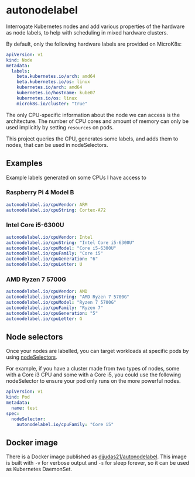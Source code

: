 # autonodelabel

Interrogate Kubernetes nodes and add various properties of the hardware as node labels, to help with scheduling in mixed hardware clusters.

By default, only the following hardware labels are provided on MicroK8s:

```yaml
apiVersion: v1
kind: Node
metadata:
  labels:
    beta.kubernetes.io/arch: amd64
    beta.kubernetes.io/os: linux
    kubernetes.io/arch: amd64
    kubernetes.io/hostname: kube07
    kubernetes.io/os: linux
    microk8s.io/cluster: "true"
```

The only CPU-specific information about the node we can access is the architecture. The number of CPU cores and
amount of memory can only be used implicitly by setting `resources` on pods.

This project queries the CPU, generates some labels, and adds them to nodes, that can be used in nodeSelectors.

## Examples

Example labels generated on some CPUs I have access to

### Raspberry Pi 4 Model B

```yaml
autonodelabel.io/cpuVendor: ARM
autonodelabel.io/cpuString: Cortex-A72
```

### Intel Core i5-6300U

```yaml
autonodelabel.io/cpuVendor: Intel
autonodelabel.io/cpuString: "Intel Core i5-6300U"
autonodelabel.io/cpuModel: "Core i5-6300U"
autonodelabel.io/cpuFamily: "Core i5"
autonodelabel.io/cpuGeneration: "6"
autonodelabel.io/cpuLetter: U
```

### AMD Ryzen 7 5700G

```yaml
autonodelabel.io/cpuVendor: AMD
autonodelabel.io/cpuString: "AMD Ryzen 7 5700G"
autonodelabel.io/cpuModel: "Ryzen 7 5700G"
autonodelabel.io/cpuFamily: "Ryzen 7"
autonodelabel.io/cpuGeneration: "5"
autonodelabel.io/cpuLetter: G
```

## Node selectors

Once your nodes are labelled, you can target workloads at specific pods by using
[nodeSelectors](https://kubernetes.io/docs/concepts/scheduling-eviction/assign-pod-node/).

For example, if you have a cluster made from two types of nodes, some with a Core i3 CPU and some
with a Core i5, you could use the following nodeSelector to ensure your pod only runs on the more
powerful nodes.

```yaml
apiVersion: v1
kind: Pod
metadata:
  name: test
spec:
  nodeSelector:
    autonodelabel.io/cpuFamily: "Core i5"
```

## Docker image

There is a Docker image published as [djjudas21/autonodelabel](https://hub.docker.com/r/djjudas21/autonodelabel).
This image is built with `-v` for verbose output and `-s` for sleep forever, so it can be used as Kubernetes DaemonSet.
